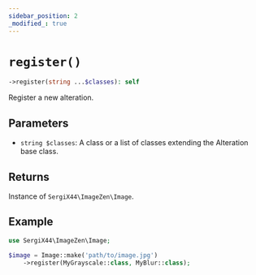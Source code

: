 ```yaml
---
sidebar_position: 2
_modified_: true
---
```

# `register()`

```php
->register(string ...$classes): self
```
Register a new alteration.

## Parameters

- `string $classes`: A class or a list of classes extending the Alteration base class.


## Returns

Instance of `SergiX44\ImageZen\Image`.

## Example

```php
use SergiX44\ImageZen\Image;

$image = Image::make('path/to/image.jpg')
    ->register(MyGrayscale::class, MyBlur::class);

```
